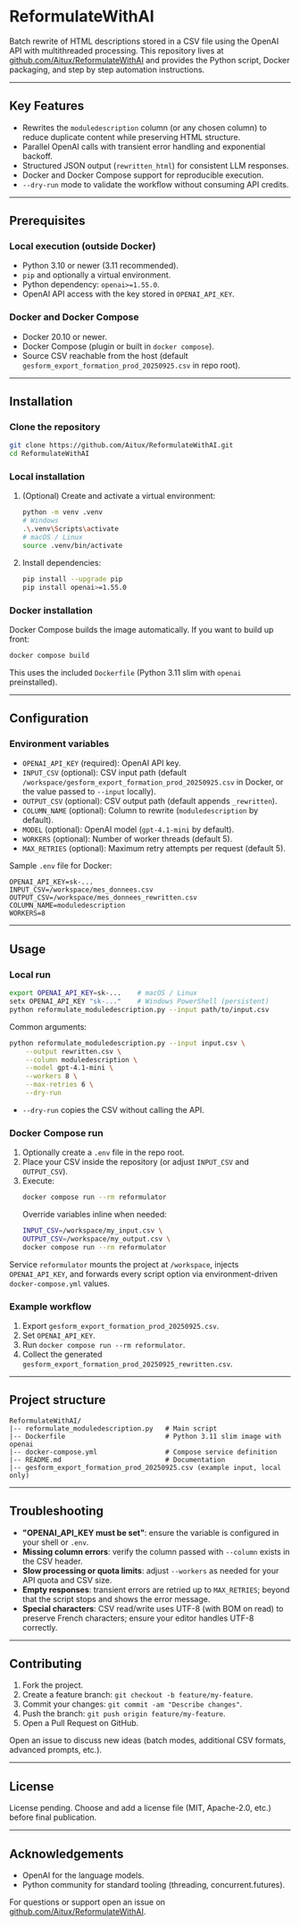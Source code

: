 # ReformulateWithAI

Batch rewrite of HTML descriptions stored in a CSV file using the OpenAI API with multithreaded processing. This repository lives at [github.com/Aitux/ReformulateWithAI](https://github.com/Aitux/ReformulateWithAI.git) and provides the Python script, Docker packaging, and step by step automation instructions.

---

## Key Features
- Rewrites the `moduledescription` column (or any chosen column) to reduce duplicate content while preserving HTML structure.
- Parallel OpenAI calls with transient error handling and exponential backoff.
- Structured JSON output (`rewritten_html`) for consistent LLM responses.
- Docker and Docker Compose support for reproducible execution.
- `--dry-run` mode to validate the workflow without consuming API credits.

---

## Prerequisites

### Local execution (outside Docker)
- Python 3.10 or newer (3.11 recommended).
- `pip` and optionally a virtual environment.
- Python dependency: `openai>=1.55.0`.
- OpenAI API access with the key stored in `OPENAI_API_KEY`.

### Docker and Docker Compose
- Docker 20.10 or newer.
- Docker Compose (plugin or built in `docker compose`).
- Source CSV reachable from the host (default `gesform_export_formation_prod_20250925.csv` in repo root).

---

## Installation

### Clone the repository
```bash
git clone https://github.com/Aitux/ReformulateWithAI.git
cd ReformulateWithAI
```

### Local installation
1. (Optional) Create and activate a virtual environment:
   ```bash
   python -m venv .venv
   # Windows
   .\.venv\Scripts\activate
   # macOS / Linux
   source .venv/bin/activate
   ```
2. Install dependencies:
   ```bash
   pip install --upgrade pip
   pip install openai>=1.55.0
   ```

### Docker installation
Docker Compose builds the image automatically. If you want to build up front:
```bash
docker compose build
```
This uses the included `Dockerfile` (Python 3.11 slim with `openai` preinstalled).

---

## Configuration

### Environment variables
- `OPENAI_API_KEY` (required): OpenAI API key.
- `INPUT_CSV` (optional): CSV input path (default `/workspace/gesform_export_formation_prod_20250925.csv` in Docker, or the value passed to `--input` locally).
- `OUTPUT_CSV` (optional): CSV output path (default appends `_rewritten`).
- `COLUMN_NAME` (optional): Column to rewrite (`moduledescription` by default).
- `MODEL` (optional): OpenAI model (`gpt-4.1-mini` by default).
- `WORKERS` (optional): Number of worker threads (default 5).
- `MAX_RETRIES` (optional): Maximum retry attempts per request (default 5).

Sample `.env` file for Docker:
```env
OPENAI_API_KEY=sk-...
INPUT_CSV=/workspace/mes_donnees.csv
OUTPUT_CSV=/workspace/mes_donnees_rewritten.csv
COLUMN_NAME=moduledescription
WORKERS=8
```

---

## Usage

### Local run
```bash
export OPENAI_API_KEY=sk-...    # macOS / Linux
setx OPENAI_API_KEY "sk-..."    # Windows PowerShell (persistent)
python reformulate_moduledescription.py --input path/to/input.csv
```

Common arguments:
```bash
python reformulate_moduledescription.py --input input.csv \
    --output rewritten.csv \
    --column moduledescription \
    --model gpt-4.1-mini \
    --workers 8 \
    --max-retries 6 \
    --dry-run
```
- `--dry-run` copies the CSV without calling the API.

### Docker Compose run
1. Optionally create a `.env` file in the repo root.
2. Place your CSV inside the repository (or adjust `INPUT_CSV` and `OUTPUT_CSV`).
3. Execute:
   ```bash
   docker compose run --rm reformulator
   ```
   Override variables inline when needed:
   ```bash
   INPUT_CSV=/workspace/my_input.csv \
   OUTPUT_CSV=/workspace/my_output.csv \
   docker compose run --rm reformulator
   ```

Service `reformulator` mounts the project at `/workspace`, injects `OPENAI_API_KEY`, and forwards every script option via environment-driven `docker-compose.yml` values.

### Example workflow
1. Export `gesform_export_formation_prod_20250925.csv`.
2. Set `OPENAI_API_KEY`.
3. Run `docker compose run --rm reformulator`.
4. Collect the generated `gesform_export_formation_prod_20250925_rewritten.csv`.

---

## Project structure
```
ReformulateWithAI/
|-- reformulate_moduledescription.py   # Main script
|-- Dockerfile                         # Python 3.11 slim image with openai
|-- docker-compose.yml                 # Compose service definition
|-- README.md                          # Documentation
|-- gesform_export_formation_prod_20250925.csv (example input, local only)
```

---

## Troubleshooting
- **"OPENAI_API_KEY must be set"**: ensure the variable is configured in your shell or `.env`.
- **Missing column errors**: verify the column passed with `--column` exists in the CSV header.
- **Slow processing or quota limits**: adjust `--workers` as needed for your API quota and CSV size.
- **Empty responses**: transient errors are retried up to `MAX_RETRIES`; beyond that the script stops and shows the error message.
- **Special characters**: CSV read/write uses UTF-8 (with BOM on read) to preserve French characters; ensure your editor handles UTF-8 correctly.

---

## Contributing
1. Fork the project.
2. Create a feature branch: `git checkout -b feature/my-feature`.
3. Commit your changes: `git commit -am "Describe changes"`.
4. Push the branch: `git push origin feature/my-feature`.
5. Open a Pull Request on GitHub.

Open an issue to discuss new ideas (batch modes, additional CSV formats, advanced prompts, etc.).

---

## License
License pending. Choose and add a license file (MIT, Apache-2.0, etc.) before final publication.

---

## Acknowledgements
- OpenAI for the language models.
- Python community for standard tooling (threading, concurrent.futures).

For questions or support open an issue on [github.com/Aitux/ReformulateWithAI](https://github.com/Aitux/ReformulateWithAI.git).
